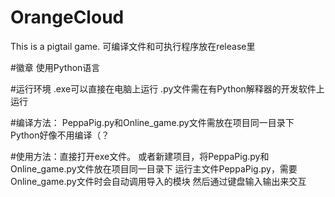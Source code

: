 # OrangeCloud
This is a pigtail game.
可编译文件和可执行程序放在release里

#徽章
使用Python语言

#运行环境
.exe可以直接在电脑上运行
.py文件需在有Python解释器的开发软件上运行

#编译方法：
PeppaPig.py和Online_game.py文件需放在项目同一目录下
Python好像不用编译（？

#使用方法：直接打开exe文件。
 或者新建项目，将PeppaPig.py和Online_game.py文件放在项目同一目录下
 运行主文件PeppaPig.py，需要Online_game.py文件时会自动调用导入的模块
 然后通过键盘输入输出来交互
